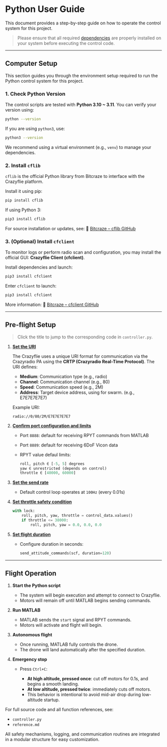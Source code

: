 # Python User Guide

This document provides a step-by-step guide on how to operate the control system for this project.
> Please ensure that all required [dependencies](https://github.com/Lee-Chun-Yi/NCKU-Quadrotor-Navigation/blob/main/Python/README.md#dependencies) are properly installed on your system before executing the control code. 
---

##  Computer Setup

This section guides you through the environment setup required to run the Python control system for this project.

### 1. Check Python Version

The control scripts are tested with **Python 3.10 \~ 3.11**. You can verify your version using:

```bash
python --version
```

If you are using `python3`, use:

```bash
python3 --version
```

We recommend using a virtual environment (e.g., `venv`) to manage your dependencies.

### 2. Install `cflib`

`cflib` is the official Python library from Bitcraze to interface with the Crazyflie platform.

Install it using pip:

```bash
pip install cflib
```

If using Python 3:

```bash
pip3 install cflib
```

For source installation or updates, see:
🔗 [Bitcraze – cflib GitHub](https://github.com/bitcraze/crazyflie-lib-python)

### 3. (Optional) Install `cfclient`

To monitor logs or perform radio scan and configuration, you may install the official GUI: **Crazyflie Client (cfclient)**.

Install dependencies and launch:

```bash
pip3 install cfclient
```
Enter ```cfclient``` to launch:

```bash
pip3 install cfclient
```

More information:
🔗 [Bitcraze – cfclient GitHub](https://github.com/bitcraze/crazyflie-clients-python/blob/master/docs/installation/install.md)

---

##  Pre-flight Setup

>   Click the title to jump to the corresponding code in `controller.py`.

1. [**Set the URI**](https://github.com/Lee-Chun-Yi/NCKU-Quadrotor-Navigation/blob/main/Python/controller.py#L19)

   The Crazyflie uses a unique URI format for communication via the Crazyradio PA using the **CRTP (Crazyradio Real-Time Protocol)**. The URI defines:

   * **Medium**: Communication type (e.g., radio)
   * **Channel**: Communication channel (e.g., 80)
   * **Speed**: Communication speed (e.g., 2M)
   * **Address**: Target device address, using for swarm. (e.g., E7E7E7E7E7)

   Example URI:

   ```text
   radio://0/80/2M/E7E7E7E7E7
   ```

2. [**Confirm port configuration and limits** ](https://github.com/Lee-Chun-Yi/NCKU-Quadrotor-Navigation/blob/main/Python/controller.py#L44)

   * Port `8888`: default for receiving RPYT commands from MATLAB
   * Port `8889`: default for receiving 6DoF Vicon data
   * RPYT value defaul limits:

     ```python
     roll, pitch ∈ [-5, 5] degrees
     yaw ∈ unrestricted (depends on control)
     throttle ∈ [40000, 60000]
     ```

3. [**Set the send rate** ](https://github.com/Lee-Chun-Yi/NCKU-Quadrotor-Navigation/blob/main/Python/controller.py#L133)

   * Default control loop operates at `100Hz` (every 0.01s)

4. [**Set throttle safety condition** ](https://github.com/Lee-Chun-Yi/NCKU-Quadrotor-Navigation/blob/main/Python/controller.py#L145)

   ```python
   with lock:
       roll, pitch, yaw, throttle = control_data.values()
       if throttle <= 38000:
           roll, pitch, yaw = 0.0, 0.0, 0.0
   ```

5. [**Set flight duration** ](https://github.com/Lee-Chun-Yi/NCKU-Quadrotor-Navigation/blob/main/Python/controller.py#L225)

   * Configure duration in seconds:

     ```python
     send_attitude_commands(scf, duration=120)
     ```

---

##  Flight Operation

1. **Start the Python script**

   * The system will begin execution and attempt to connect to Crazyflie.
   * Motors will remain off until MATLAB begins sending commands.

2. **Run MATLAB**

   * MATLAB sends the `start` signal and RPYT commands.
   * Motors will activate and flight will begin.

3. **Autonomous flight**

   * Once running, MATLAB fully controls the drone.
   * The drone will land automatically after the specified duration.

4. **Emergency stop**

   * Press `Ctrl+C`:

     *  **At high altitude, pressed once**: cut off motors for 0.1s, and begins a smooth landing.
     *  **At low altitude, pressed twice**: immediately cuts off motors.
     * This behavior is intentional to avoid mid-air drop during low-altitude startup.


For full source code and all function references, see:

* `controller.py`
* `reference.md`

All safety mechanisms, logging, and communication routines are integrated in a modular structure for easy customization.
